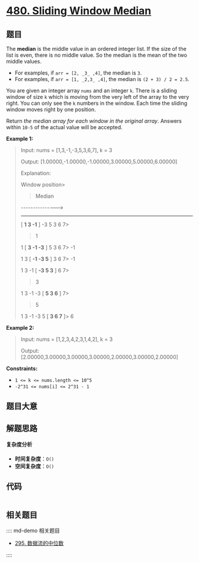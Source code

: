 # [480. Sliding Window Median](https://leetcode.com/problems/sliding-window-median/)

## 题目

The **median** is the middle value in an ordered integer list. If the size of
the list is even, there is no middle value. So the median is the mean of the
two middle values.

- For examples, if `arr = [2, _3_ ,4]`, the median is `3`.
- For examples, if `arr = [1, _2,3_ ,4]`, the median is `(2 + 3) / 2 = 2.5`.

You are given an integer array `nums` and an integer `k`. There is a sliding
window of size `k` which is moving from the very left of the array to the very
right. You can only see the `k` numbers in the window. Each time the sliding
window moves right by one position.

Return _the median array for each window in the original array_. Answers
within `10-5` of the actual value will be accepted.

**Example 1:**

> Input: nums = [1,3,-1,-3,5,3,6,7], k = 3
>
> Output: [1.00000,-1.00000,-1.00000,3.00000,5.00000,6.00000]
>
> Explanation:
>
> Window position>
>
> > Median
>
> --------------->
>
> >
>
> ---
>
> [ **1 3 -1** ] -3 5 3 6 7>
>
> > 1
>
> 1 [ **3 -1 -3** ] 5 3 6 7>
> -1
>
> 1 3 [ **-1 -3 5** ] 3 6 7>
> -1
>
> 1 3 -1 [ **-3 5 3** ] 6 7>
>
> > 3
>
> 1 3 -1 -3 [ **5 3 6** ] 7>
>
> > 5
>
> 1 3 -1 -3 5 [ **3 6 7** ]>
> 6

**Example 2:**

> Input: nums = [1,2,3,4,2,3,1,4,2], k = 3
>
> Output: [2.00000,3.00000,3.00000,3.00000,2.00000,3.00000,2.00000]

**Constraints:**

- `1 <= k <= nums.length <= 10^5`
- `-2^31 <= nums[i] <= 2^31 - 1`

## 题目大意

## 解题思路

#### 复杂度分析

- **时间复杂度**：`O()`
- **空间复杂度**：`O()`

## 代码

```javascript

```

## 相关题目

:::: md-demo 相关题目

- [295. 数据流的中位数](https://leetcode.com/problems/find-median-from-data-stream)

::::
